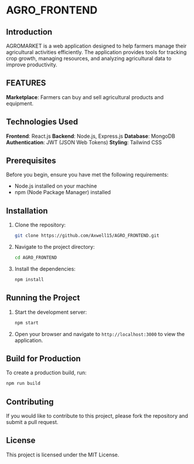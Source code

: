 # AGRO_FRONTEND

## Introduction
AGROMARKET is a web application designed to help farmers manage their agricultural activities efficiently. The application provides tools for tracking crop growth, managing resources, and analyzing agricultural data to improve productivity.

## FEATURES

**Marketplace**: Farmers can buy and sell agricultural products and equipment.

## Technologies Used
**Frontend**: React.js
**Backend**: Node.js, Express.js
**Database**: MongoDB
**Authentication**: JWT (JSON Web Tokens)
**Styling**: Tailwind CSS

## Prerequisites
Before you begin, ensure you have met the following requirements:
- Node.js installed on your machine
- npm (Node Package Manager) installed

## Installation
1. Clone the repository:
    ```bash
    git clone https://github.com/Axwell15/AGRO_FRONTEND.git
    ```
2. Navigate to the project directory:
    ```bash
    cd AGRO_FRONTEND
    ```
3. Install the dependencies:
    ```bash
    npm install
    ```

## Running the Project
1. Start the development server:
    ```bash
    npm start
    ```
2. Open your browser and navigate to `http://localhost:3000` to view the application.

## Build for Production
To create a production build, run:
```bash
npm run build
```

## Contributing
If you would like to contribute to this project, please fork the repository and submit a pull request.

## License
This project is licensed under the MIT License.
